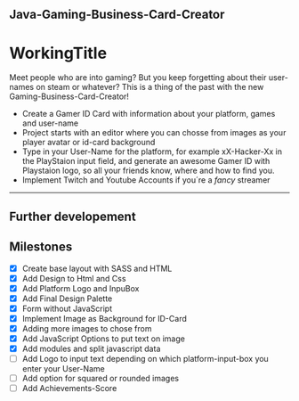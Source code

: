 ## Java-Gaming-Business-Card-Creator

# WorkingTitle

Meet people who are into gaming? But you keep forgetting about their user-names on steam or whatever? This is a thing of the past with the new Gaming-Business-Card-Creator!

- Create a Gamer ID Card with information about your platform, games and user-name
- Project starts with an editor where you can chosse from images as your player avatar or id-card background
- Type in your User-Name for the platform, for example xX-Hacker-Xx in the PlayStaion input field, and generate an awesome Gamer ID with Playstaion logo, so all your friends know, where and how to find you.
- Implement Twitch and Youtube Accounts if you´re a _fancy_ streamer

---

## Further developement

## Milestones

- [x] Create base layout with SASS and HTML
- [x] Add Design to Html and Css
- [x] Add Platform Logo and InpuBox
- [x] Add Final Design Palette
- [x] Form without JavaScript
- [x] Implement Image as Background for ID-Card
- [x] Adding more images to chose from
- [x] Add JavaScript Options to put text on image
- [x] Add modules and split javascript data
- [ ] Add Logo to input text depending on which platform-input-box you enter your User-Name
- [ ] Add option for squared or rounded images
- [ ] Add Achievements-Score
